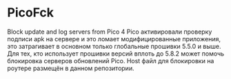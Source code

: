 # PicoFck
Block update and log servers from Pico 4
Pico активировали проверку подписи apk на сервере и это ломает модифицированные приложения, это затрагивает в основном только глобальные прошивки 5.5.0 и выше.
Для тех, кто использует прошивки версий вплоть до 5.8.2 может помочь блокировка серверов обновлений Pico. Host файл для блокировки на роутере размещён в данном репозитории.
